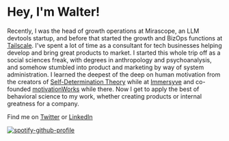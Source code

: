 # Hey, I'm Walter!

Recently, I was the head of growth operations at Mirascope, an LLM devtools startup, and before that started the growth and BizOps functions at [Tailscale](https://github.com/tailscale/tailscale/). I've spent a lot of time as a consultant for tech businesses helping develop and bring great products to market. I started this whole trip off as a social sciences freak, with degrees in anthropology and psychoanalysis, and somehow stumbled into product and marketing by way of system administration. 
I learned the deepest of the deep on human motivation from the creators of [Self-Determination Theory](https://selfdeterminationtheory.com) while at [Immersyve](https://immersyve.com) and co-founded [motivationWorks](https://motivationworks.com) while there. Now I get to apply the best of behavioral science to my work, whether creating products or internal greatness for a company.

Find me on <a rel="me" href="https://twitter.com/atomeater">Twitter</a>
or <a rel="me" href="https://linkedin.com/in/walterbudzian">LinkedIn</a>

[![spotify-github-profile](https://spotify-github-profile.vercel.app/api/view?uid=waltercornelius&cover_image=true&theme=default&show_offline=false&background_color=121212&interchange=true)](https://spotify-github-profile.vercel.app/api/view?uid=waltercornelius&redirect=true)

